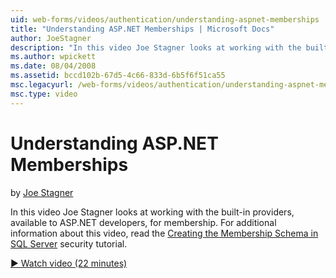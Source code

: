 ```yaml
---
uid: web-forms/videos/authentication/understanding-aspnet-memberships
title: "Understanding ASP.NET Memberships | Microsoft Docs"
author: JoeStagner
description: "In this video Joe Stagner looks at working with the built-in providers, available to ASP.NET developers, for membership. For additional information about thi..."
ms.author: wpickett
ms.date: 08/04/2008
ms.assetid: bccd102b-67d5-4c66-833d-6b5f6f51ca55
msc.legacyurl: /web-forms/videos/authentication/understanding-aspnet-memberships
msc.type: video
---
```

# Understanding ASP.NET Memberships

by [Joe Stagner](https://github.com/JoeStagner)

In this video Joe Stagner looks at working with the built-in providers, available to ASP.NET developers, for membership. For additional information about this video, read the [Creating the Membership Schema in SQL Server](../../overview/older-versions-security/membership/creating-the-membership-schema-in-sql-server-vb.md) security tutorial.

[&#9654; Watch video (22 minutes)](https://channel9.msdn.com/Blogs/ASP-NET-Site-Videos/understanding-aspnet-memberships)


